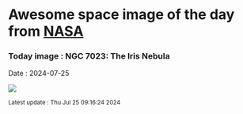 
# Awesome space image of the day from [NASA](https://api.nasa.gov/)

### Today image : NGC 7023: The Iris Nebula
Date : 2024-07-25

![](https://apod.nasa.gov/apod/image/2407/NGC7023_LRGB_fin_sig1024.jpg)

<small>Latest update : Thu Jul 25 09:16:24 2024</small>
        